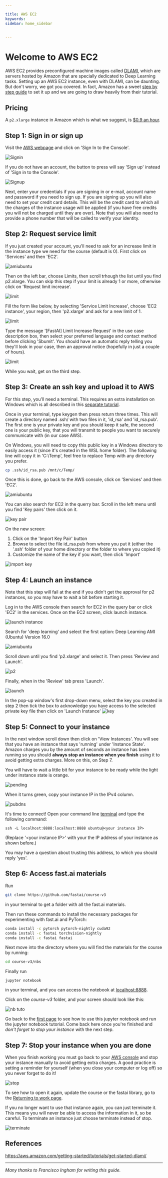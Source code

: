 ```yaml
---

title: AWS EC2
keywords: 
sidebar: home_sidebar


---
```

# Welcome to AWS EC2

AWS EC2 provides preconfigured machine images called [DLAMI](https://aws.amazon.com/machine-learning/amis/), which are servers hosted by Amazon that are specially dedicated to Deep Learning tasks. Setting up an AWS EC2 instance, even with DLAMI, can be daunting. But don't worry, we got you covered. In fact, Amazon has a sweet [step by step guide](https://aws.amazon.com/getting-started/tutorials/get-started-dlami/) to set it up and we are going to draw heavily from their tutorial.

## Pricing
A `p2.xlarge` instance in Amazon which is what we suggest, is [$0.9 an hour](https://aws.amazon.com/ec2/instance-types/p2/).

## Step 1: Sign in or sign up

Visit the [AWS webpage](https://aws.amazon.com/) and click on 'Sign In to the Console'.

<img alt="Signin" src="/images/aws/signin.png" class="screenshot">

If you do not have an account, the button to press will say 'Sign up' instead of 'Sign in to the Console'.

<img alt="Signup" src="/images/aws/signup.png" class="screenshot">

Next, enter your credentials if you are signing in or e-mail, account name and password if you need to sign up. If you are signing up you will also need to set your credit card details. This will be the credit card to which all the charges of the instance usage will be applied (if you have free credits you will not be charged until they are over). Note that you will also need to provide a phone number that will be called to verify your identity.

## Step 2: Request service limit

If you just created your account, you'll need to ask for an increase limit in the instance type we need for the course (default is 0). First click on 'Services' and then 'EC2'.

<img alt="amiubuntu" src="/images/aws/ec2.png" class="screenshot">

Then on the left bar, choose Limits, then scroll trhough the list until you find p2.xlarge. You can skip this step if your limit is already 1 or more, otherwise click on 'Request limit increase'.

<img alt="limit" src="/images/aws/request_limit.png" class="screenshot">

Fill the form like below, by selecting 'Service Limit Increase', choose 'EC2 instance', your region, then 'p2.xlarge' and ask for a new limit of 1.

<img alt="limit" src="/images/aws/increase_limit.png" class="screenshot">

Type the message '[FastAI] Limit Increase Request' in the use case description box, then select your preferred language and contact method before clicking 'Sbumit'. You should have an automatic reply telling you they'll look in your case, then an approval notice (hopefully in just a couple of hours).

<img alt="limit" src="/images/aws/increase_limit2.png" class="screenshot">

While you wait, get on the third step.

## Step 3: Create an ssh key and upload it to AWS

For this step, you'll need a terminal. This requires an extra installation on Windows which is all described in this [separate tutorial](/terminal_tutorial.html).

Once in your terminal, type keygen then press return three times. This will create a directory named .ssh/ with two files in it, 'id_rsa' and 'id_rsa.pub'. The first one is your private key and you should keep it safe, the second one is your public key, that you will transmit to people you want to securely communicate with (in our case AWS).

On Windows, you will need to copy this public key in a Windows directory to easily access it (since it's created in the WSL home folder). The following line will copy it in 'C:\Temp', feel free to replace Temp with any directory you prefer.
``` bash
cp .ssh/id_rsa.pub /mnt/c/Temp/
```

Once this is done, go back to the AWS console, click on 'Services' and then 'EC2'.

<img alt="amiubuntu" src="/images/aws/ec2.png" class="screenshot">

You can also search for EC2 in the querry bar. Scroll in the left menu until you find 'Key pairs' then click on it.

<img alt="key pair" src="/images/aws/key_pair.png" class="screenshot">

On the new screen:

1. Click on the 'Import Key Pair' button
2. Browse to select the file id_rsa.pub from where you put it (either the '.ssh' folder of your home directory or the folder to where you copied it)
3. Customize the name of the key if you want, then click 'Import'

<img alt="import key" src="/images/aws/import_key.png" class="screenshot">

## Step 4: Launch an instance

Note that this step will fail at the end if you didn't get the approval for p2 instances, so you may have to wait a bit before starting it. 

Log in to the AWS console then search for EC2 in the query bar or click 'EC2' in the services. Once on the EC2 screen, click launch instance.

<img alt="launch instance" src="/images/aws/launch_instance.png" class="screenshot">

Search for 'deep learning' and select the first option: Deep Learning AMI (Ubuntu) Version 16.0

<img alt="amiubuntu" src="/images/aws/amiubuntu.png" class="screenshot">

Scroll down until you find 'p2.xlarge' and select it. Then press 'Review and Launch'.

<img alt="p2" src="/images/aws/p2.png" class="screenshot">

Finally, when in the 'Review' tab press 'Launch'.

<img alt="launch" src="/images/aws/launch.png" class="screenshot">

In the pop-up window's first drop-down menu, select the key you created in step 2 then tick the box to acknowledge you have access to the selected private key file then click on 'Launch Instance'
<img alt="key" src="/images/aws/key.png" class="screenshot">

## Step 5: Connect to your instance

In the next window scroll down then click on 'View Instances'. You will see that you have an instance that says 'running' under 'Instance State'. Amazon charges you by the amount of seconds an instance has been running so you should **always stop an instance when you finish** using it to avoid getting extra charges. More on this, on Step 7.

You will have to wait a little bit for your instance to be ready while the light under instance state is orange.

<img alt="pending" src="/images/aws/pending.png" class="screenshot">

When it turns green, copy your instance IP in the IPv4 column.

<img alt="pubdns" src="/images/aws/pubdns.png" class="screenshot">

It's time to connect! Open your command line [terminal](/terminal_tutorial_) and type the following command:

```
ssh -L localhost:8888:localhost:8888 ubuntu@<your instance IP>
```
(Replace '\<your instance IP\>' with your the IP address of your instance as shown before.)

You may have a question about trusting this address, to which you should reply 'yes'.

## Step 6: Access fast.ai materials

Run
``` bash
git clone https://github.com/fastai/course-v3
```
in your terminal to get a folder with all the fast.ai materials. 

Then run these commands to install the necessary packages for experimenting with fast.ai and PyTorch:

``` bash
conda install -c pytorch pytorch-nightly cuda92
conda install -c fastai torchvision-nightly
conda install -c fastai fastai
```

Next move into the directory where you will find the materials for the course by running:

``` bash
cd course-v3/nbs
```

Finally run
```
jupyter notebook
```
in your terminal, and you can access the notebook at [localhost:8888](http://localhost:8888).

Click on the *course-v3* folder, and your screen should look like this:

<img alt="nb tuto" src="/images/jupyter.png" class="screenshot">

Go back to the [first page](index.html) to see how to use this jupyter notebook and run the jupyter notebook tutorial. Come back here once you're finished and *don't forget to stop your instance* with the next step.

## Step 7: Stop your instance when you are done

When you finish working you must go back to your [AWS console](https://us-west-2.console.aws.amazon.com/ec2) and stop your instance manually to avoid getting extra charges. A good practice is setting a reminder for yourself (when you close your computer or log off) so you never forget to do it! 

<img alt="stop" src="/images/aws/stop.png" class="screenshot">

To see how to open it again, update the course or the fastai library, go to the [Returning to work page](update_aws.html).

If you no longer want to use that instance again, you can just terminate it. This means you will never be able to access the information in it, so be careful. To terminate an instance just choose terminate instead of stop.

<img alt="terminate" src="/images/aws/terminate.png" class="screenshot">

## References

https://aws.amazon.com/getting-started/tutorials/get-started-dlami/

---

*Many thanks to Francisco Ingham for writing this guide.*
